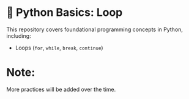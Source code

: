 # 🐍 Python Basics: Loop

This repository covers foundational programming concepts in Python, including:

- Loops (`for`, `while`, `break`, `continue`)

# Note:
More practices will be added over the time.